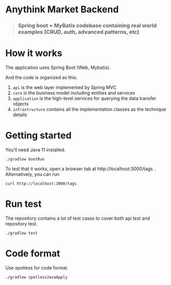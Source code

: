 # Anythink Market Backend

> ### Spring boot + MyBatis codebase containing real world examples (CRUD, auth, advanced patterns, etc)

# How it works

The application uses Spring Boot (Web, Mybatis).

And the code is organized as this:

1. `api` is the web layer implemented by Spring MVC
2. `core` is the business model including entities and services
3. `application` is the high-level services for querying the data transfer objects
4. `infrastructure`  contains all the implementation classes as the technique details

# Getting started

You'll need Java 11 installed.

    ./gradlew bootRun

To test that it works, open a browser tab at http://localhost:3000/tags .  
Alternatively, you can run

    curl http://localhost:3000/tags

# Run test

The repository contains a lot of test cases to cover both api test and repository test.

    ./gradlew test

# Code format

Use spotless for code format.

    ./gradlew spotlessJavaApply
